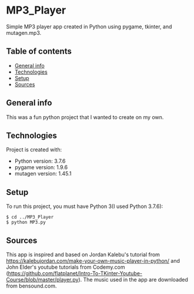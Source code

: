 # MP3_Player 
Simple MP3 player app created in Python using pygame, tkinter, and mutagen.mp3.

## Table of contents
* [General info](#general-info)
* [Technologies](#technologies)
* [Setup](#setup)
* [Sources](#sources)

## General info
This was a fun python project that I wanted to create on my own.
	
## Technologies
Project is created with:
* Python version: 3.7.6
* pygame version: 1.9.6
* mutagen version: 1.45.1
	
## Setup
To run this project, you must have Python 3(I used Python 3.7.6):

```
$ cd ../MP3_Player
$ python MP3.py
```

## Sources
This app is inspired and based on Jordan Kalebu's tutorial from https://kalebujordan.com/make-your-own-music-player-in-python/ and John Elder's youtube tutorials from Codemy.com (https://github.com/flatplanet/Intro-To-TKinter-Youtube-Course/blob/master/player.py). The music used in the app are downloaded from bensound.com.